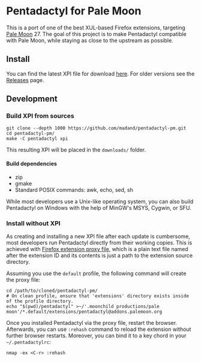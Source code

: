 Pentadactyl for Pale Moon
=========================

This is a port of one of the best XUL-based Firefox extensions, targeting [Pale Moon](https://www.palemoon.org/) 27. The goal of this project is to make Pentadactyl compatible with Pale Moon, while staying as close to the upstream as possible.

Install
-------

You can find the latest XPI file for download [here](https://github.com/madand/pentadactyl-pm/releases/latest). For older versions see the [Releases](https://github.com/madand/pentadactyl-pm/releases) page.

Development
-----------

### Build XPI from sources ###

``` shell
git clone --depth 1000 https://github.com/madand/pentadactyl-pm.git
cd pentadactyl-pm/
make -C pentadactyl xpi
```

This resulting XPI will be placed in the `downloads/` folder.

#### Build dependencies ####

  * zip
  * gmake
  * Standard POSIX commands: awk, echo, sed, sh

While most developers use a Unix-like operating system, you can also build Pentadactyl on Windows with the help of MinGW's MSYS, Cygwin, or SFU. 

### Install without XPI ###

As creating and installing a new XPI file after each update is cumbersome, most developers run Pentadactyl directly from their working copies. This is achieved with [Firefox extension proxy file][1], which is a plain text file named after the extension ID and its contents is just a path to the extension source directory.

Assuming you use the `default` profile, the following command will create the proxy file:

``` shell
cd /path/to/cloned/pentadactyl-pm/
# On clean profile, ensure that 'extensions' directory exists inside of the profile directory.
echo "$(pwd)/pentadactyl" >~/'.moonchild productions/pale moon'/*.default/extensions/pentadactyl@addons.palemoon.org
```

Once you installed Pentadactyl via the proxy file, restart the browser. Afterwards, you can use `:rehash` command to reload the extension without further browser restarts. Moreover, you can bind it to a key chord in your `~/.pentadactylrc`:

``` viml
nmap -ex <C-r> :rehash
```

[1]: https://developer.mozilla.org/en-US/Add-ons/Setting_up_extension_development_environment#Firefox_extension_proxy_file
